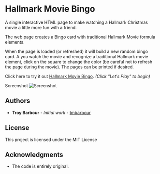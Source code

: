 # Hallmark Movie Bingo
A single interactive HTML page to make watching a Hallmark Christmas movie a little more fun with a friend.

The web page creates a Bingo card with traditional Hallmark Movie formula elements.

When the page is loaded (or refreshed) it will build a new random bingo card. A you watch the movie and recognize a traditional Hallmark movie element, click on the square to change the color (be careful not to refresh the page during the movie). The pages can be printed if desired.

Click here to try it out [Hallmark Movie Bingo](https://htmlpreview.github.io/?https://github.com/tmbarbour/RacingBingo/blob/hallmark-christmas/hallmarkChristmas.html). _(Click "Let's Play" to begin)_


Screenshot
![Screenshot](https://github.com/tmbarbour/RacingBingo/blob/hallmark-christmas/images/HallmarkChristmasBingo.png)

## Authors

* **Troy Barbour** - *Initial work* - [tmbarbour](https://github.com/tmbarbour)

## License

This project is licensed under the MIT License 

## Acknowledgments

* The code is entirely original.  
